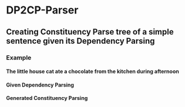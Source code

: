 # DP2CP-Parser
## Creating Constituency Parse tree of a simple sentence given its Dependency Parsing

### Example
#### The little house cat ate a chocolate from the kitchen during afternoon
#### Given Dependency Parsing

#### Generated Constituency Parsing


